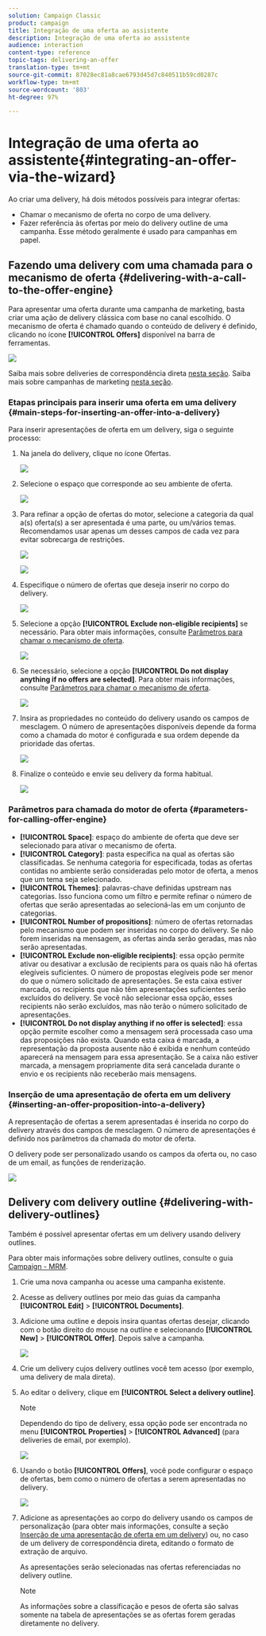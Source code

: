 ```yaml
---
solution: Campaign Classic
product: campaign
title: Integração de uma oferta ao assistente
description: Integração de uma oferta ao assistente
audience: interaction
content-type: reference
topic-tags: delivering-an-offer
translation-type: tm+mt
source-git-commit: 87028ec81a8cae6793d45d7c840511b59cd0287c
workflow-type: tm+mt
source-wordcount: '803'
ht-degree: 97%

---
```



# Integração de uma oferta ao assistente{#integrating-an-offer-via-the-wizard}

Ao criar uma delivery, há dois métodos possíveis para integrar ofertas:

* Chamar o mecanismo de oferta no corpo de uma delivery.
* Fazer referência às ofertas por meio do delivery outline de uma campanha. Esse método geralmente é usado para campanhas em papel.

## Fazendo uma delivery com uma chamada para o mecanismo de oferta {#delivering-with-a-call-to-the-offer-engine}

Para apresentar uma oferta durante uma campanha de marketing, basta criar uma ação de delivery clássica com base no canal escolhido. O mecanismo de oferta é chamado quando o conteúdo de delivery é definido, clicando no ícone **[!UICONTROL Offers]** disponível na barra de ferramentas.

![](assets/offer_delivery_009.png)

Saiba mais sobre deliveries de correspondência direta [nesta seção](../../delivery/using/about-direct-mail-channel.md). Saiba mais sobre campanhas de marketing [nesta seção](../../campaign/using/setting-up-marketing-campaigns.md).

### Etapas principais para inserir uma oferta em uma delivery {#main-steps-for-inserting-an-offer-into-a-delivery}

Para inserir apresentações de oferta em um delivery, siga o seguinte processo:

1. Na janela do delivery, clique no ícone Ofertas.

   ![](assets/offer_delivery_001.png)

1. Selecione o espaço que corresponde ao seu ambiente de oferta.

   ![](assets/offer_delivery_002.png)

1. Para refinar a opção de ofertas do motor, selecione a categoria da qual a(s) oferta(s) a ser apresentada é uma parte, ou um/vários temas. Recomendamos usar apenas um desses campos de cada vez para evitar sobrecarga de restrições.

   ![](assets/offer_delivery_003.png)

   ![](assets/offer_delivery_004.png)

1. Especifique o número de ofertas que deseja inserir no corpo do delivery.

   ![](assets/offer_delivery_005.png)

1. Selecione a opção **[!UICONTROL Exclude non-eligible recipients]** se necessário. Para obter mais informações, consulte [Parâmetros para chamar o mecanismo de oferta](#parameters-for-calling-offer-engine).

   ![](assets/offer_delivery_006.png)

1. Se necessário, selecione a opção **[!UICONTROL Do not display anything if no offers are selected]**. Para obter mais informações, consulte [Parâmetros para chamar o mecanismo de oferta](#parameters-for-calling-offer-engine).

   ![](assets/offer_delivery_007.png)

1. Insira as propriedades no conteúdo do delivery usando os campos de mesclagem. O número de apresentações disponíveis depende da forma como a chamada do motor é configurada e sua ordem depende da prioridade das ofertas.

   ![](assets/offer_delivery_008.png)

1. Finalize o conteúdo e envie seu delivery da forma habitual.

   ![](assets/offer_delivery_010.png)

### Parâmetros para chamada do motor de oferta {#parameters-for-calling-offer-engine}

* **[!UICONTROL Space]**: espaço do ambiente de oferta que deve ser selecionado para ativar o mecanismo de oferta.
* **[!UICONTROL Category]**: pasta específica na qual as ofertas são classificadas. Se nenhuma categoria for especificada, todas as ofertas contidas no ambiente serão consideradas pelo motor de oferta, a menos que um tema seja selecionado.
* **[!UICONTROL Themes]**: palavras-chave definidas upstream nas categorias. Isso funciona como um filtro e permite refinar o número de ofertas que serão apresentadas ao selecioná-las em um conjunto de categorias.
* **[!UICONTROL Number of propositions]**: número de ofertas retornadas pelo mecanismo que podem ser inseridas no corpo do delivery. Se não forem inseridas na mensagem, as ofertas ainda serão geradas, mas não serão apresentadas.
* **[!UICONTROL Exclude non-eligible recipients]**: essa opção permite ativar ou desativar a exclusão de recipients para os quais não há ofertas elegíveis suficientes. O número de propostas elegíveis pode ser menor do que o número solicitado de apresentações. Se esta caixa estiver marcada, os recipients que não têm apresentações suficientes serão excluídos do delivery. Se você não selecionar essa opção, esses recipients não serão excluídos, mas não terão o número solicitado de apresentações.
* **[!UICONTROL Do not display anything if no offer is selected]**: essa opção permite escolher como a mensagem será processada caso uma das proposições não exista. Quando esta caixa é marcada, a representação da proposta ausente não é exibida e nenhum conteúdo aparecerá na mensagem para essa apresentação. Se a caixa não estiver marcada, a mensagem propriamente dita será cancelada durante o envio e os recipients não receberão mais mensagens.

### Inserção de uma apresentação de oferta em um delivery {#inserting-an-offer-proposition-into-a-delivery}

A representação de ofertas a serem apresentadas é inserida no corpo do delivery através dos campos de mesclagem. O número de apresentações é definido nos parâmetros da chamada do motor de oferta.

O delivery pode ser personalizado usando os campos da oferta ou, no caso de um email, as funções de renderização.

![](assets/offer_delivery_011.png)

## Delivery com delivery outline {#delivering-with-delivery-outlines}

Também é possível apresentar ofertas em um delivery usando delivery outlines.

Para obter mais informações sobre delivery outlines, consulte o guia [Campaign - MRM](../../campaign/using/marketing-campaign-deliveries.md#associating-and-structuring-resources-linked-via-a-delivery-outline).

1. Crie uma nova campanha ou acesse uma campanha existente.
1. Acesse as delivery outlines por meio das guias da campanha **[!UICONTROL Edit]** > **[!UICONTROL Documents]**.
1. Adicione uma outline e depois insira quantas ofertas desejar, clicando com o botão direito do mouse na outline e selecionando **[!UICONTROL New]** > **[!UICONTROL Offer]**. Depois salve a campanha.

   ![](assets/int_compo_offre1.png)

1. Crie um delivery cujos delivery outlines você tem acesso (por exemplo, uma delivery de mala direta).
1. Ao editar o delivery, clique em **[!UICONTROL Select a delivery outline]**.

   >[!NOTE]
   >
   >Dependendo do tipo de delivery, essa opção pode ser encontrada no menu **[!UICONTROL Properties]** > **[!UICONTROL Advanced]** (para deliveries de email, por exemplo).

   ![](assets/int_compo_offre2.png)

1. Usando o botão **[!UICONTROL Offers]**, você pode configurar o espaço de ofertas, bem como o número de ofertas a serem apresentadas no delivery.

   ![](assets/int_compo_offre3.png)

1. Adicione as apresentações ao corpo do delivery usando os campos de personalização (para obter mais informações, consulte a seção [Inserção de uma apresentação de oferta em um delivery](#inserting-an-offer-proposition-into-a-delivery)) ou, no caso de um delivery de correspondência direta, editando o formato de extração de arquivo.

   As apresentações serão selecionadas nas ofertas referenciadas no delivery outline.

   >[!NOTE]
   >
   >As informações sobre a classificação e pesos de oferta são salvas somente na tabela de apresentações se as ofertas forem geradas diretamente no delivery.


